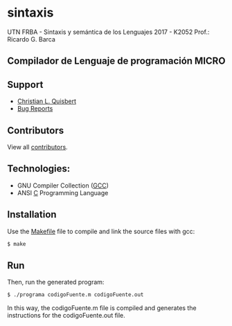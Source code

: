 # sintaxis
UTN FRBA - Sintaxis y semántica de los Lenguajes 2017 - K2052
Prof.: Ricardo G. Barca

## Compilador de Lenguaje de programación MICRO

## Support

- [Christian L. Quisbert](christianquisbert@gmail.com)
- [Bug Reports](https://github.com/christian-quisbert/sintaxis/issues)

## Contributors

View all [contributors](https://github.com/christian-quisbert/sintaxis/graphs/contributors).

## Technologies:
* GNU Compiler Collection ([GCC](https://es.wikipedia.org/wiki/GNU_Compiler_Collection))
* ANSI [C](https://en.wikipedia.org/wiki/C_(programming_language)) Programming Language

## Installation

Use the [Makefile](https://github.com/christian-quisbert/sintaxis/blob/master/tp01-V1.1.0/Makefile) file to compile and link the source files with gcc:

```sh
$ make
```

## Run

Then, run the generated program:

```sh
$ ./programa codigoFuente.m codigoFuente.out
```

In this way, the codigoFuente.m file is compiled and generates the instructions for the codigoFuente.out file.


